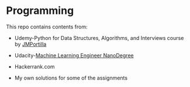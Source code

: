 # Programming

This repo contains contents from:

- Udemy-Python for Data Structures, Algorithms, and Interviews course by [JMPortilla ](https://www.udemy.com/python-for-data-structures-algorithms-and-interviews/learn/v4/overview)

- Udacity-[Machine Learning Engineer NanoDegree](https://www.udacity.com/course/machine-learning-engineer-nanodegree--nd009)

- Hackerrank.com

- My own solutions for some of the assignments